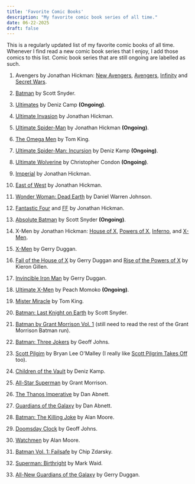 ```yaml
---
title: 'Favorite Comic Books'
description: "My favorite comic book series of all time."
date: 06-22-2025
draft: false
---
```


This is a regularly updated list of my favorite comic books of all time. Whenever I find read a new comic book series that I enjoy, I add those comics to this list. Comic book series that are still ongoing are labelled as such.

1. Avengers by Jonathan Hickman: [New Avengers](https://www.marvel.com/comics/series/16451/new_avengers_2013_2015), [Avengers](https://www.marvel.com/comics/series/16452/avengers_2012_-_2015), [Infinity](https://www.marvel.com/comics/series/17735/infinity_2013) and [Secret Wars](https://www.marvel.com/comics/series/19648/secret_wars_2015_2016).

2. [Batman](https://www.dcuniverseinfinite.com/comics/series/batman-2011-2016/e98b04b0-b3b3-4fda-b735-3c120c7c4f4a) by Scott Snyder.

3. [Ultimates](https://www.marvel.com/comics/series/38865/ultimates_2024_present) by Deniz Camp **(Ongoing)**.

4. [Ultimate Invasion](https://www.marvel.com/comics/series/33281/ultimate_invasion_2023_-_present) by Jonathan Hickman.

5. [Ultimate Spider-Man](https://www.marvel.com/comics/series/38809/ultimate_spider-man_2024_-_present) by Jonathan Hickman **(Ongoing)**.

6. [The Omega Men](https://www.dcuniverseinfinite.com/comics/series/the-omega-men-2015-2016/60b3893d-c9df-47f5-b1ae-ffbca548bf29) by Tom King.

7. [Ultimate Spider-Man: Incursion](https://www.marvel.com/comics/series/43373/ultimate_spiderman_incursion_2025_present) by Deniz Kamp **(Ongoing)**.

8. [Ultimate Wolverine](https://www.marvel.com/comics/series/42303/ultimate_wolverine_2025_present) by Christopher Condon **(Ongoing)**.

9. [Imperial](https://www.marvel.com/comics/series/42471/imperial_2025_present) by Jonathan Hickman.
  
10. [East of West](https://imagecomics.com/comics/series/east-of-west) by Jonathan Hickman.

11. [Wonder Woman: Dead Earth](https://www.dc.com/graphic-novels/wonder-woman-dead-earth-2019/wonder-woman-dead-earth) by Daniel Warren Johnson.

12.  [Fantastic Four](https://www.marvel.com/comics/series/421/fantastic_four_1998_2012) and [FF](https://www.marvel.com/comics/series/13440/ff_2011_2012) by Jonathan Hickman.

13.  [Absolute Batman](https://www.dc.com/comics/absolute-batman-2024/absolute-batman-1) by Scott Snyder **(Ongoing)**.

14. X-Men by Jonathan Hickman: [House of X](https://www.marvel.com/comics/series/26338/house_of_x_2019), [Powers of X](https://www.marvel.com/comics/series/26340/powers_of_x_2019), [Inferno](https://www.marvel.com/comics/series/32954/inferno_2021_2022), and [X-Men](https://www.marvel.com/comics/series/27567/xmen_2019_2021).

15. [X-Men](https://www.marvel.com/comics/series/31324/xmen_2021_present) by Gerry Duggan.

16. [Fall of the House of X](https://www.marvel.com/comics/series/38458/fall_of_the_house_of_x_2024_present) by Gerry Duggan and [Rise of the Powers of X](https://www.marvel.com/comics/series/38472/rise_of_the_powers_of_x_2024_present) by Kieron Gillen.

17. [Invincible Iron Man](https://www.marvel.com/comics/series/34717/invincible_iron_man_2022_present) by Gerry Duggan.

18. [Ultimate X-Men](https://www.marvel.com/comics/series/38817/ultimate_xmen_2024_present) by Peach Momoko **(Ongoing)**.

19. [Mister Miracle](https://www.dc.com/graphic-novels/mister-miracle-2017/mister-miracle) by Tom King.

20. [Batman: Last Knight on Earth](https://www.dc.com/graphic-novels/batman-last-knight-on-earth-2019/batman-last-knight-on-earth) by Scott Snyder.

21. [Batman by Grant Morrison Vol. 1](https://www.dc.com/graphic-novels/batman-by-grant-morrison-omnibus-2018/batman-by-grant-morrison-omnibus-vol-1) (still need to read the rest of the Grant Morrison Batman run).

22. [Batman: Three Jokers](https://www.dc.com/graphic-novels/batman-three-jokers) by Geoff Johns.

23. [Scott Pilgim](https://oni-press.myshopify.com/collections/scott-pilgrim) by Bryan Lee O'Malley (I really like [Scott Pilgrim Takes Off](https://www.netflix.com/title/81153115) too).

24. [Children of the Vault](https://www.marvel.com/comics/series/36896/children_of_the_vault_2023_present) by Deniz Kamp.

25. [All-Star Superman](https://www.dc.com/graphic-novels/all-star-superman-2005/all-star-superman) by Grant Morrison.

26. [The Thanos Imperative](https://www.marvel.com/comics/series/9950/the_thanos_imperative_2010) by Dan Abnett.

27. [Guardians of the Galaxy](https://www.marvel.com/comics/series/4885/guardians_of_the_galaxy_2008_2010) by Dan Abnett.

28. [Batman: The Killing Joke](https://www.dc.com/graphic-novels/batman-the-killing-joke-the-deluxe-edition) by Alan Moore.

29. [Doomsday Clock](https://www.dcuniverseinfinite.com/collections/story-doomsday-clock) by Geoff Johns. 

30. [Watchmen](https://www.dc.com/graphic-novels/watchmen-1986/watchmen) by Alan Moore.

31. [Batman Vol. 1: Failsafe](https://www.dc.com/graphic-novels/batman-2016/batman-vol-1-failsafe) by Chip Zdarsky.

32. [Superman: Birthright](https://www.dc.com/graphic-novels/superman-birthright-the-deluxe-edition) by Mark Waid.

33. [All-New Guardians of the Galaxy](https://www.marvel.com/comics/series/23058/allnew_guardians_of_the_galaxy_2017) by Gerry Duggan.
